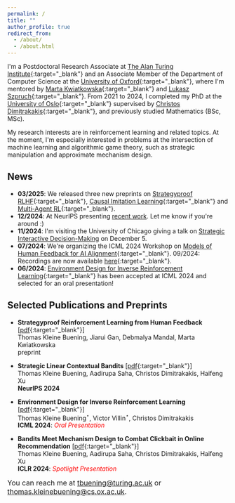 ```yaml
---
permalink: /
title: ""
author_profile: true
redirect_from: 
  - /about/
  - /about.html
---
```

I'm a Postdoctoral Research Associate at [The Alan Turing Institute](https://www.turing.ac.uk/){:target="_blank"} 
and an Associate Member of the Department of Computer Science at the [University of Oxford](https://www.cs.ox.ac.uk/){:target="_blank"}, where I'm mentored by [Marta Kwiatkowska](https://www.trinity.ox.ac.uk/people/marta-kwiatkowska){:target="_blank"} and 
[Lukasz Szpruch](https://scholar.google.com/citations?hl=en&user=ljeA6CMAAAAJ&view_op=list_works&sortby=pubdate){:target="_blank"}. 
From 2021 to 2024, I completed my PhD at the [University of Oslo](https://www.mn.uio.no/ifi/english/){:target="_blank"} supervised by [Christos Dimitrakakis](https://sites.google.com/site/christosdimitrakakis){:target="_blank"}, and previously studied Mathematics (BSc, MSc).      



My research interests are in reinforcement learning and related topics. At the moment, I'm especially interested in problems at the intersection of machine learning and algorithmic game theory, such as strategic manipulation and approximate mechanism design. 


## News 

- **03/2025**: We released three new preprints on [Strategyproof RLHF](https://arxiv.org/pdf/2502.07656){:target="_blank"}, [Causal Imitation Learning](https://arxiv.org/pdf/2502.07656){:target="_blank"} and [Multi-Agent RL](https://arxiv.org/pdf/2502.02377){:target="_blank"}.  
- **12/2024**: At NeurIPS presenting [recent work](https://neurips.cc/virtual/2024/poster/94529). Let me know if you're around :)
- **11/2024**: I'm visiting the University of Chicago giving a talk on [Strategic Interactive Decision-Making](https://cs.uchicago.edu/events/event/thomas-kleine-buening-oxford-strategic-interactive-decision-making/) on December 5.  
- **07/2024**: We're organizing the ICML 2024 Workshop on [Models of Human Feedback for AI Alignment](https://sites.google.com/view/mhf-icml2024){:target="_blank"}. 09/2024: Recordings are now available [here](https://icml.cc/virtual/2024/workshop/29943){:target="_blank"}.
- **06/2024**: [Environment Design for Inverse Reinforcement Learning](https://arxiv.org/pdf/2210.14972v3){:target="_blank"} has been accepted at ICML 2024 and selected for an oral presentation!      


## Selected Publications and Preprints  

* **Strategyproof Reinforcement Learning from Human Feedback** [[pdf]( ){:target="_blank"}] <br />
Thomas Kleine Buening, Jiarui Gan, Debmalya Mandal, Marta Kwiatkowska <br />
preprint 


* **Strategic Linear Contextual Bandits** [[pdf](https://arxiv.org/pdf/2406.00551){:target="_blank"}] <br />
Thomas Kleine Buening, Aadirupa Saha, Christos Dimitrakakis, Haifeng Xu <br />
**NeurIPS 2024**


* **Environment Design for Inverse Reinforcement Learning** [[pdf](https://arxiv.org/pdf/2210.14972v3){:target="_blank"}] <br /> 
Thomas Kleine Buening$^\star$, Victor Villin$^\star$, Christos Dimitrakakis <br /> 
**ICML 2024**: *<span style="color:red">Oral Presentation</span>*


* **Bandits Meet Mechanism Design to Combat Clickbait in Online Recommendation** [[pdf](https://arxiv.org/pdf/2311.15647.pdf){:target="_blank"}] <br />
Thomas Kleine Buening, Aadirupa Saha, Christos Dimitrakakis, Haifeng Xu <br />
**ICLR 2024**: *<span style="color:red">Spotlight Presentation</span>*



<span style="font-size:16px;">You can reach me at tbuening@turing.ac.uk or thomas.kleinebuening@cs.ox.ac.uk.</span>


